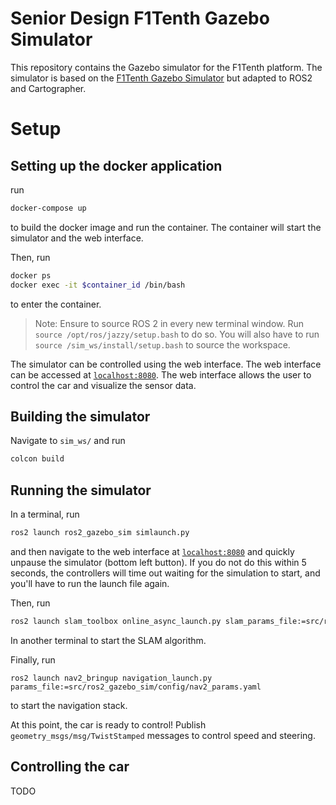 # Senior Design F1Tenth Gazebo Simulator

This repository contains the Gazebo simulator for the F1Tenth platform. The simulator is based on the [F1Tenth Gazebo Simulator](https://github.com/haritsahm/simulator/tree/code_refactor) but adapted to ROS2 and Cartographer.

# Setup

## Setting up the docker application
run
```bash
docker-compose up
```
to build the docker image and run the container. The container will start the simulator and the web interface.

Then, run
```bash
docker ps
docker exec -it $container_id /bin/bash
```
to enter the container.

> Note: Ensure to source ROS 2 in every new terminal window. Run `source /opt/ros/jazzy/setup.bash` to do so. You will also have to run `source /sim_ws/install/setup.bash` to source the workspace.

The simulator can be controlled using the web interface. The web interface can be accessed at [`localhost:8080`](http://localhost:8080/vnc.html). The web interface allows the user to control the car and visualize the sensor data.

## Building the simulator

Navigate to `sim_ws/` and run
```bash
colcon build
```

## Running the simulator

In a terminal, run
```bash
ros2 launch ros2_gazebo_sim simlaunch.py
```

and then navigate to the web interface at [`localhost:8080`](http://localhost:8080/vnc.html) and quickly unpause the simulator (bottom left button). If you do not do this within 5 seconds, the controllers will time out waiting for the simulation to start, and you'll have to run the launch file again.

Then, run
```bash
ros2 launch slam_toolbox online_async_launch.py slam_params_file:=src/ros2_gazebo_sim/config/slam_params.yaml
```

In another terminal to start the SLAM algorithm.

Finally, run
```
ros2 launch nav2_bringup navigation_launch.py params_file:=src/ros2_gazebo_sim/config/nav2_params.yaml
```

to start the navigation stack.

At this point, the car is ready to control! Publish `geometry_msgs/msg/TwistStamped` messages to control speed and steering.

## Controlling the car
TODO